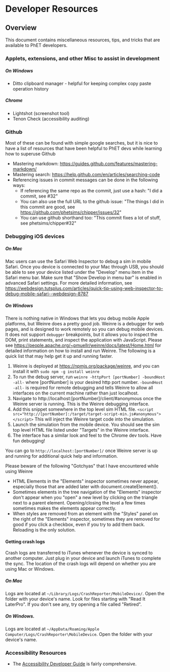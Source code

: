 # Developer Resources

## Overview

This document contains miscellaneous resources, tips, and tricks that are available to PhET developers.

### Applets, extensions, and other Misc to assist in development

##### On Windows

* Ditto clipboard manager - helpful for keeping complex copy paste operation history

##### Chrome

* Lightshot (screenshot tool)
* Tenon Check (accessibility auditing)

### Github

Most of these can be found with simple google searches, but it is nice to have a list of resources that have been
helpful to PhET devs while learning how to superuse Github

* Mastering markdown: https://guides.github.com/features/mastering-markdown/
* Mastering search: https://help.github.com/en/articles/searching-code
* Referencing issues in commit messages can be done in the following ways:
  * If referencing the same repo as the commit, just use a hash: "I did a commit, see #32"
  * You can also use the full URL to the github issue: "The things I did in this commit are good,
    see https://github.com/phetsims/chipper/issues/32"
  * You can use github shorthand too: "This commit fixes a lot of stuff, see phetsims/chipper#32"

### Debugging iOS devices

##### On Mac

Mac users can use the Safari Web Inspector to debug a sim in mobile Safari. Once you device is connected to your Mac
through USB, you should be able to see your device listed under the "Develop" menu item in the Safari menu bar. Make
sure that "Show Develop in menu bar" is enabled in advanced Safari settings. For more detailed information, see
https://webdesign.tutsplus.com/articles/quick-tip-using-web-inspector-to-debug-mobile-safari--webdesign-8787

##### On Windows

There is nothing native in Windows that lets you debug mobile Apple platforms, but Weinre does a pretty good job. Weinre
is a debugger for web pages, and is designed to work remotely so you can debug mobile devices. It does not support
`debugger` breakpoints, but it allows you to inspect the DOM, print statements, and inspect the application with
JavaScript. Please see https://people.apache.org/~pmuellr/weinre/docs/latest/Home.html for detailed information on how
to install and run Weinre. The following is a quick list that may help get it up and running faster.

1) Weinre is deployed at https://npmjs.org/package/weinre, and you can install it with
   `sudo npm -g install weinre`
2) To run the debug server, run
   `weinre -httpPort [portNumber] -boundHost -all-`
   where [portNumber] is your desired http port number. `-boundHost -all-` is required for remote debugging and tells
   Weinre to allow all interfaces on the current machine rather than just localhost.
3) Navigate to http://localhost:[portNumber]/client/#anonymous once the Weinre server is running. This is the Weinre
   debugging interface.
4) Add this snippet somewhere in the top level sim HTML file.
   `<script src="http://[portNumber]:/target/target-script-min.js#anonymous"></script>`
   This will inject the Weinre target code into the simulation.
5) Launch the simulation from the mobile device. You should see the sim top level HTML file listed under "Targets" in
   the Weinre interface.
6) The interface has a similar look and feel to the Chrome dev tools. Have fun debugging!

You can go to `http://localhost:[portNumber]/` once Weinre server is up and running for additional quick help and
information.

Please beware of the following "Gotchyas" that I have encountered while using Weinre

* HTML Elements in the "Elements" inspector sometimes never appear, especially those that are added later with
  document.createElement().
* Sometimes elements in the tree navigation of the "Elements" inspector don't appear when you "open" a new level by
  clicking on the triangle next to a parent element. Opening/closing the level a few times sometimes makes the elements
  appear correctly.
* When styles are removed from an element with the "Styles" panel on the right of the "Elements" inspector, sometimes
  they are removed for good if you click a checkbox, even if you try to add them back. Reloading is the only solution.

#### Getting crash logs

Crash logs are transferred to iTunes whenever the device is synced to another computer. Just plug in your device and
launch iTunes to complete the sync. The location of the crash logs will depend on whether you are using Mac or Windows.

##### On Mac

Logs are located at `~/Library/Logs/CrashReporter/MobileDevice/`. Open the folder with your device's name. Look for
files starting with "Read It LaterPro". If you don't see any, try opening a file called "Retired".

##### On Windows.

Logs are located at `~/AppData/Roaming/Apple Computer/Logs/CrashReporter\MobileDevice`. Open the folder with your
device's name.

### Accessibility Resources

* The [Accessibility Developer Guide](https://www.accessibility-developer-guide.com/) is fairly comprehensive.
